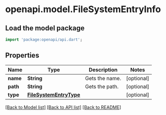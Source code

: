 # openapi.model.FileSystemEntryInfo

## Load the model package
```dart
import 'package:openapi/api.dart';
```

## Properties
Name | Type | Description | Notes
------------ | ------------- | ------------- | -------------
**name** | **String** | Gets the name. | [optional] 
**path** | **String** | Gets the path. | [optional] 
**type** | [**FileSystemEntryType**](FileSystemEntryType.md) |  | [optional] 

[[Back to Model list]](../README.md#documentation-for-models) [[Back to API list]](../README.md#documentation-for-api-endpoints) [[Back to README]](../README.md)


